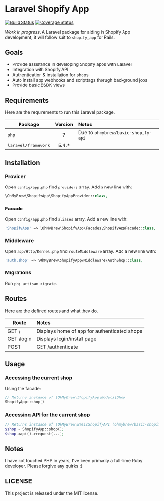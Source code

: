 # Laravel Shopify App

[![Build Status](https://secure.travis-ci.org/ohmybrew/laravel-shopify.png?branch=master)](http://travis-ci.org/ohmybrew/laravel-shopify)
[![Coverage Status](https://coveralls.io/repos/github/ohmybrew/laravel-shopify/badge.svg?branch=master)](https://coveralls.io/github/ohmybrew/laravel-shopify?branch=master)

*Work in progress*. A Laravel package for aiding in Shopify App development, it will follow suit to `shopify_app` for Rails.

## Goals

+ Provide assistance in developing Shopify apps with Laravel
+ Integration with Shopify API
+ Authentication & installation for shops
+ Auto install app webhooks and scripttags thorugh background jobs
+ Provide basic ESDK views

## Requirements

Here are the requirements to run this Laravel package.

| Package                | Version   | Notes                                    |
| ---------------------- |:---------:|:---------------------------------------- |
| `php`                  | 7         | Due to `ohmybrew/basic-shopify-api`      |
| `laravel/framework`    | 5.4.*     |                                          |

## Installation

### Provider

Open `config/app.php` find `providers` array. Add a new line with:

```php
\OhMyBrew\ShopifyApp\ShopifyAppProvider::class,
```

### Facade

Open `config/app.php` find `aliases` array. Add a new line with:

```php
'ShopifyApp' => \OhMyBrew\ShopifyApp\Facades\ShopifyAppFacade::class,
```

### Middleware

Open `app/Http/Kernel.php` find `routeMiddleware` array. Add a new line with:

```php
'auth.shop' => \OhMyBrew\ShopifyApp\Middleware\AuthShop::class,
```

### Migrations

Run `php artisan migrate`.

## Routes

Here are the defined routes and what they do.

| Route                     | Notes                                        |
| ------------------------- |:-------------------------------------------- |
| GET /                     | Displays home of app for authenticated shops |
| GET /login                | Displays login/install page                  |
| POST|GET /authenticate    | Authenticates the shop/installs the shop     |

## Usage

### Accessing the current shop

Using the facade:

```php
// Returns instance of \OhMyBrew\ShopifyApp\Models\Shop
ShopifyApp::shop()
```

### Accessing API for the current shop

```php
// Returns instance of \OhMyBrew\BasicShopifyAPI (ohmybrew/basic-shopify-api)
$shop = ShopifyApp::shop();
$shop->api()->request(...);
```

## Notes

I have not touched PHP in years, I've been primarily a full-time Ruby developer. Please forgive any quirks :)

## LICENSE

This project is released under the MIT license.